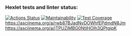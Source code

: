 ### Hexlet tests and linter status:
[![Actions Status](https://github.com/Costard86/java-project-61/workflows/hexlet-check/badge.svg)](https://github.com/Costard86/java-project-61/actions) 
[![Maintainability](https://api.codeclimate.com/v1/badges/c0b6415ad90d0294d6c7/maintainability)](https://codeclimate.com/github/Costard86/java-project-61/maintainability)
[![Test Coverage](https://api.codeclimate.com/v1/badges/c0b6415ad90d0294d6c7/test_coverage)](https://codeclimate.com/github/Costard86/java-project-61/test_coverage)
https://asciinema.org/a/rwb87BJadNvDOWhfEPdmdN8Jm
https://asciinema.org/a/jTPUZiMBG0NtIHOIh3QPtgipK
